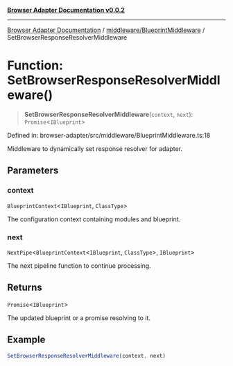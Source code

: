 [**Browser Adapter Documentation v0.0.2**](../../../README.md)

***

[Browser Adapter Documentation](../../../modules.md) / [middleware/BlueprintMiddleware](../README.md) / SetBrowserResponseResolverMiddleware

# Function: SetBrowserResponseResolverMiddleware()

> **SetBrowserResponseResolverMiddleware**(`context`, `next`): `Promise`\<`IBlueprint`\>

Defined in: browser-adapter/src/middleware/BlueprintMiddleware.ts:18

Middleware to dynamically set response resolver for adapter.

## Parameters

### context

`BlueprintContext`\<`IBlueprint`, `ClassType`\>

The configuration context containing modules and blueprint.

### next

`NextPipe`\<`BlueprintContext`\<`IBlueprint`, `ClassType`\>, `IBlueprint`\>

The next pipeline function to continue processing.

## Returns

`Promise`\<`IBlueprint`\>

The updated blueprint or a promise resolving to it.

## Example

```typescript
SetBrowserResponseResolverMiddleware(context, next)
```
